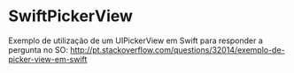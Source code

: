 SwiftPickerView
===============

Exemplo de utilização de um UIPickerView em Swift para responder a pergunta no SO:
http://pt.stackoverflow.com/questions/32014/exemplo-de-picker-view-em-swift
